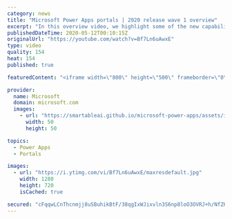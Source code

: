 ```yaml
---
category: news
title: "Microsoft Power Apps portals | 2020 release wave 1 overview"
excerpt: "In this overview video, we highlight some of the new capabilities included in the latest update to Microsoft Power Apps portals.     Here are the capabilities covered:   •    Power BI integration, so you can quickly add Power BI reports, tables, and dashboards to your portals without coding.  •    Themes"
publishedDateTime: 2020-05-12T00:10:15Z
originalUrl: "https://youtube.com/watch?v=Bf7Ln6uAwxE"
type: video
quality: 154
heat: 154
published: true

featuredContent: "<iframe width=\"800\" height=\"500\" frameborder=\"0\" src=\"https://www.youtube.com/embed/Bf7Ln6uAwxE\" allow=\"accelerometer; autoplay; encrypted-media; gyroscope; picture-in-picture\" allowfullscreen></iframe>"

provider:
  name: Microsoft
  domain: microsoft.com
  images:
    - url: "https://smartableai.github.io/microsoft-power-apps/assets/images/organizations/microsoft.com-50x50.jpg"
      width: 50
      height: 50

topics:
  - Power Apps
  - Portals

images:
  - url: "https://i.ytimg.com/vi/Bf7Ln6uAwxE/maxresdefault.jpg"
    width: 1280
    height: 720
    isCached: true

secured: "cFqqwLCnThcnmjj8uSBuhikBtF/38qgIxWJixvln3S6np8loO3OVRJ+h/NfZKfsvcbJ8P0N3R/5LYNT8Sy8QTZSVxaAbNk5wvLK/868ED2zIWMSDHN/0UzMOwKyCTkhgpMfg4roBZWB8xbr6iMfORfZ0q0SlNjaXqPc7OsOkXk1L1pWqOw8K2Qh9wfckV9fYL7QaeOSJDIjWSHHz2r8kDetf6sBCytdoSCQMMcZCFeyX98pWlpyKCosfAbVmHXWWwt+dRfocQG2wy5RZsbRFRkkddkrGLn49AfAEsMzdVR9Bwo4Ww30E2/A5B76E35Z5cLVATqIw1oxeqEM2g9nM7BAiuPOdn/a/kuSMzHce+OTvmrQjo0ngk8MNnWAlLrD3o/XF0Q7N4xe9rcm17vzRQZmvdikEVoAYt2Bpvrv5iKxkRaS8TZPW3YytUuu66X8N;7IgANWOvrLsrmru0q7shDQ=="
---
```


